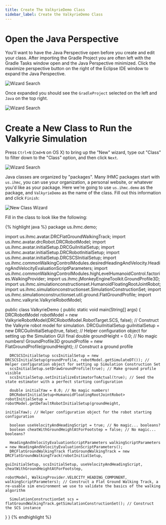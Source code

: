 ```yaml
---
title: Create The ValkyrieDemo Class
sidebar_label: Create the ValkyrieDemo Class
---
```


# Open the Java Perspective

You'll want to have the Java Perspective open before you create and edit your class.  After importing the Gradle Project you are often left with the Gradle Tasks window open and the Java Perspective minimized. Click the maximize perspective button on the right of the Eclipse IDE window to expand the Java Perspective.

![Wizard Search](/resources/images/quickstart/eclipseAfterGradleImport.png)

Once expanded you should see the `GradleProject` selected on the left and `Java` on the top right.

![Wizard Search](/resources/images/quickstart/eclipseJavaPerspective.png)

# Create a New Class to Run the Valkyrie Simulation

Press `Ctrl+N` (`Cmd+N` on OS X) to bring up the "New" wizard, type out "Class" to filter down to the "Class" option, and then click `Next`.

![Wizard Search](/resources/images/quickstart/eclipseNewFileWizard.png)

Java classes are organized by "packages". Many IHMC packages start with `us.ihmc`, you can use your organization, a personal website, or whatever you'd like as your package. Here we're going to use `us.ihmc.demo` as the package, and `ValkyrieDemo` as the name of the class. Fill out this information and click `Finish`:

![New Class Wizard](/resources/images/quickstart/eclipseNewClassWizard.png)

Fill in the class to look like the following:

{% highlight java %}
package us.ihmc.demo;

import us.ihmc.avatar.DRCFlatGroundWalkingTrack;
import us.ihmc.avatar.drcRobot.DRCRobotModel;
import us.ihmc.avatar.initialSetup.DRCGuiInitialSetup;
import us.ihmc.avatar.initialSetup.DRCRobotInitialSetup;
import us.ihmc.avatar.initialSetup.DRCSCSInitialSetup;
import us.ihmc.commonWalkingControlModules.desiredHeadingAndVelocity.HeadingAndVelocityEvaluationScriptParameters;
import us.ihmc.commonWalkingControlModules.highLevelHumanoidControl.factories.WalkingProvider;
import us.ihmc.jMonkeyEngineToolkit.GroundProfile3D;
import us.ihmc.simulationconstructionset.HumanoidFloatingRootJointRobot;
import us.ihmc.simulationconstructionset.SimulationConstructionSet;
import us.ihmc.simulationconstructionset.util.ground.FlatGroundProfile;
import us.ihmc.valkyrie.ValkyrieRobotModel;

public class ValkyrieDemo
{
   public static void main(String[] args)
   {
      DRCRobotModel robotModel = new ValkyrieRobotModel(DRCRobotModel.RobotTarget.SCS, false); // Construct the Valkyrie robot model for simulation.
      DRCGuiInitialSetup guiInitialSetup = new DRCGuiInitialSetup(true, false); // Helper configuration object for setting up the Simulation GUI
      final double groundHeight = 0.0; // No magic numbers!
      GroundProfile3D groundProfile = new FlatGroundProfile(groundHeight); // Construct a ground profile

      DRCSCSInitialSetup scsInitialSetup = new DRCSCSInitialSetup(groundProfile, robotModel.getSimulateDT()); // Helper configuration object for setting up Simulation Construction Set
      scsInitialSetup.setDrawGroundProfile(true); // Make ground profile visible
      scsInitialSetup.setInitializeEstimatorToActual(true); // Seed the state estimator with a perfect starting configuration

      double initialYaw = 0.0; // No magic numbers!
      DRCRobotInitialSetup<HumanoidFloatingRootJointRobot> robotInitialSetup = robotModel.getDefaultRobotInitialSetup(groundHeight,
                                                                                                                      initialYaw); // Helper configuration object for the robot starting configuration

      boolean useVelocityAndHeadingScript = true; // No magic... booleans?
      boolean cheatWithGroundHeightAtForFootstep = false; // No magic... booleans?

      HeadingAndVelocityEvaluationScriptParameters walkingScriptParameters = new HeadingAndVelocityEvaluationScriptParameters();
      DRCFlatGroundWalkingTrack flatGroundWalkingTrack = new DRCFlatGroundWalkingTrack(robotInitialSetup,
                                                                                       guiInitialSetup, scsInitialSetup, useVelocityAndHeadingScript, cheatWithGroundHeightAtForFootstep,
                                                                                       robotModel, WalkingProvider.VELOCITY_HEADING_COMPONENT, walkingScriptParameters); // Construct a Flat Ground Walking Track, a re-usable sim environment we use to validate the basics of the walking algorithm

      SimulationConstructionSet scs = flatGroundWalkingTrack.getSimulationConstructionSet(); // Construct the SCS instance
   }
}
{% endhighlight %}
